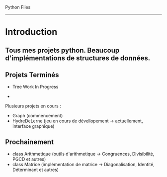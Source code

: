 Python Files
*********************

Introduction
==

Tous mes projets python. Beaucoup d'implémentations de structures de données.
-

Projets Terminés
-
* Tree
Work In Progress
- 

Plusieurs projets en cours :
* Graph (commencement)
* HydreDeLerne (jeu en cours de dévellopement -> actuellement, interface graphique)


Prochainement
-
* class Arithmetique (outils d'arithmetique -> Congruences, 
Divisibilité, PGCD et autres)
* class Matrice (implémentation de matrice -> Diagonalisation, Identité, Déterminant et autres) 


